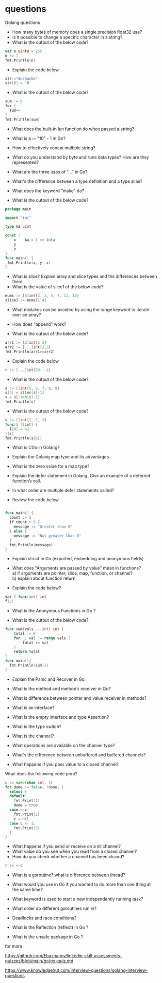 # questions
Golang questions

- How many bytes of memory does a single precision float32 use?
- Is it possible to change a specific character in a string?
- What is the output of the below code?
```Go
var n uint8 = 255
n += 1
fmt.Println(n)
```
- Explain the code below
```Go
str:="dushanbe"
str[0] = 'D' 
```

- What is the output of the below code?
```Go
sum := 0
for {
  sum++ 
}
fmt.Println(sum) 
```

- What does the built-in len function do when passed a string?
- What is a := "10" - 1 in Go?
- How to effectively concat multiple string?

- What do you understand by byte and rune data types? How are they represented?
- What are the three uses of "..." in Go?  
- What's the difference between a type definition and a type alias?  
- What does the keyword "make" do?  

- What is the output of the below code?

```Go
package main  

import "fmt"  

type Aa uint

const (
	x    Aa = 1 << iota 
	y                      
	z                                    
)
func main() {  
 fmt.Println(x, y, z)  
}
```
- What is slice? Explain array and slice types and the differences between them.  
- What is the value of slice1 of the below code?  
```Go
nums := [6]int{2, 3, 5, 7, 11, 13}
slice1 := nums[1:4]
```
- What mistakes can be avoided by using the range keyword to iterate over an array?
- How does "append" work?

- What is the output of the below code?
```Go
arr1 := [2]int{2,3}
arr2 := [...]int{2,3}
fmt.Println(arr1==arr2)
```

- Explain the code below
```Go
r := [...]int{99: -1}
```

- What is the output of the below code?
```Go
s := []int{5, 6, 7, 8, 9}
s[3] = s[len(s)-1]
s = s[:len(s)-1]
fmt.Println(s)
 ```
 
 - What is the output of the below code?
 ```Go
s := []int{1, 2, 3}
func(l []int) {
   l[0] = 42
}(s)
fmt.Println(s[0]) 
```

- What is CGo in Golang?

- Explain the Golang map type and its advantages.
- What is the zero value for a map type?

- Explain the defer statement in Golang. Give an example of a deferred function’s call.
- In what order are multiple defer statements called?

- Review the code below
```Go

func main() {
  count := 5
  if count > 5 {
    message := "Greater than 5"
  } else {
    message := "Not greater than 5"
  }
  fmt.Println(message)
}
```

- Explain struct in Go (exported, embedding and anonymous fields)

- What does "Arguments are passed by value" mean in functions?  
a) if arguments are pointer, slice, map, function, or channel?  
b) explain about function return

- Explain the code below?
```Go
var f func(int) int
f(3)
```

- What is the Anonymous Functions in Go ?

- What is the output of the below code?
```Go
func sum(vals ...int) int {
    total := 0
    for _, val := range vals {
        total += val
    }
    return total
}
func main(){
  fmt.Println(sum())
}
```
- Explain the Panic and Recover in Go.

- What is the method and method’s receiver in Go?
- What is difference between pointer and value receiver in methods?

- What is an interface? 
- What is the empty interface and type Assertion?
- What is the type switch?

- What is the channel? 
- What operations are available on the channel type?
- What's the difference between unbuffered and buffered channels? 
- What happens if you pass value to a closed channel?

What does the following code print?
```Go
c := make(chan int, 1)
for done := false; !done; {
  select {
  default:
    fmt.Print(1)
    done = true
  case <-c:
    fmt.Print(2)
    c = nil
  case c <- 1:
    fmt.Print(3)
  }
}
```


- What happens if you send or receive on a nil channel?
- What value do you see when you read from a closed channel?
- How do you check whether a channel has been closed?

```Go
r := <-c
```
- What is a goroutine? what is difference between thread?
- What would you use in Go if you wanted to do more than one thing at the same time?
- What keyword is used to start a new independently running task?
- What order do different goroutines run in?
- Deadlocks and race conditions?

- What is the Reflection (reflect) in Go ?

- What is the unsafe package in Go ?


for more

https://github.com/Ebazhanov/linkedin-skill-assessments-quizzes/blob/main/go/go-quiz.md

https://www.knowledgehut.com/interview-questions/golang-interview-questions
